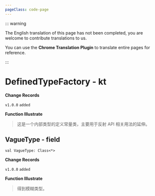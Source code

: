 ```yaml
---
pageClass: code-page
---
```


::: warning

The English translation of this page has not been completed, you are welcome to contribute translations to us.

You can use the **Chrome Translation Plugin** to translate entire pages for reference.

:::

# DefinedTypeFactory <span class="symbol">- kt</span>

**Change Records**

`v1.0.0` `added`

**Function Illustrate**

> 这是一个内部类型的定义常量类，主要用于反射 API 相关用法的延伸。

## VagueType <span class="symbol">- field</span>

```kotlin:no-line-numbers
val VagueType: Class<*>
```

**Change Records**

`v1.0.0` `added`

**Function Illustrate**

> 得到模糊类型。